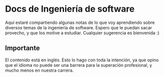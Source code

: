 # Docs de Ingeniería de software
Aquí estaré compartiendo algunas notas de lo que voy aprendiendo sobre diversos temas de la ingeniería de software. Espero que le puedan sacar provecho, y que los motive a estudiar. Cualquier sugerencia es bienvenida :)

## Importante
El contenido está en inglés. Esto lo hago con toda la intención, ya que opino que el idioma no puede ser una barrera para la superación profesional, y mucho menos en nuestra carrera.